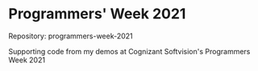 # Programmers' Week 2021
Repository: programmers-week-2021

Supporting code from my demos at Cognizant Softvision's Programmers Week 2021
